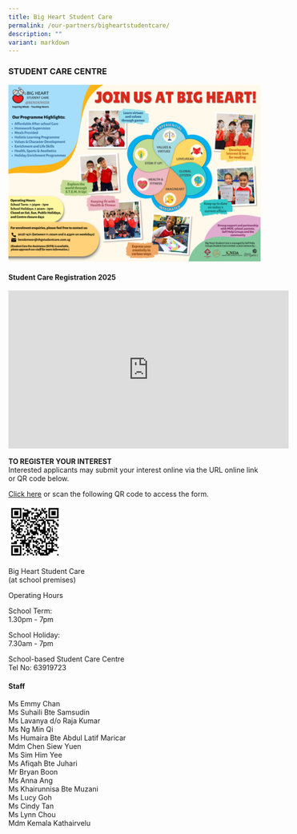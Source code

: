 ```yaml
---
title: Big Heart Student Care
permalink: /our-partners/bigheartstudentcare/
description: ""
variant: markdown
---
```

### STUDENT CARE CENTRE

![](/images/Bendemeer_Info.png)


#### Student Care Registration 2025

<iframe allowfullscreen="" allow="accelerometer; autoplay; clipboard-write; encrypted-media; gyroscope; picture-in-picture; web-share" frameborder="0" title="YouTube video player" src="https://www.youtube.com/embed/vQKoE2luc20?si=kVs_yAS4LLJxb8kv" height="315" width="560"></iframe>

**TO REGISTER YOUR INTEREST**  
Interested applicants may submit your interest online via the URL online link or QR code below.
 
 [Click here](https://bigheartstudentcare.com/interest/)
or scan the following QR code to access the form.

![](/images/Interest_Link_QR_Code_1.png)

Big Heart Student Care  
(at school premises)  
  
Operating Hours   

School Term:  
1.30pm - 7pm  
  
School Holiday:  
7.30am - 7pm  
  
School-based Student Care Centre  
Tel No: 63919723  
  

#### Staff

Ms Emmy Chan&nbsp;<br>
Ms Suhaili Bte Samsudin  <br>
Ms Lavanya d/o Raja Kumar  <br>
Ms Ng Min Qi  <br>
Ms Humaira Bte Abdul Latif Maricar <br>
Mdm Chen Siew Yuen <br>
Ms Sim Him Yee&nbsp;<br> 
Ms Afiqah Bte Juhari  <br>
Mr Bryan Boon&nbsp;<br>
Ms Anna Ang  
Ms Khairunnisa Bte Muzani <br>
Ms Lucy Goh&nbsp;<br>
Ms Cindy Tan  <br>
Ms Lynn Chou&nbsp;<br>
Mdm Kemala Kathairvelu